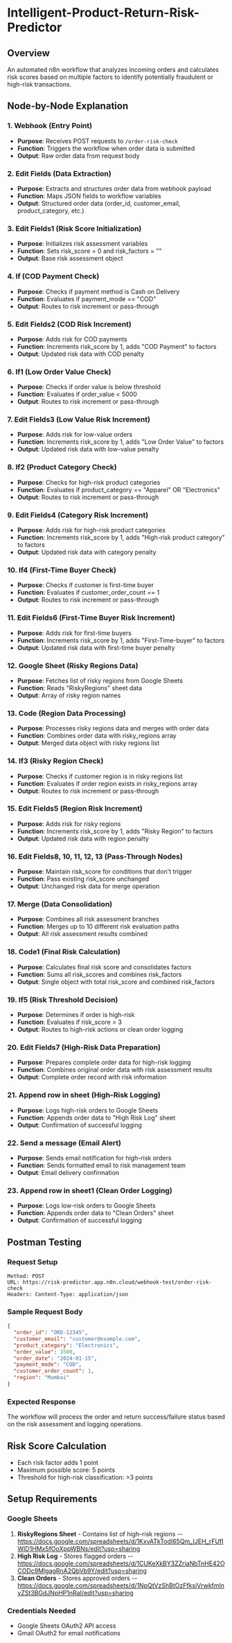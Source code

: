 # Intelligent-Product-Return-Risk-Predictor


## Overview
An automated n8n workflow that analyzes incoming orders and calculates risk scores based on multiple factors to identify potentially fraudulent or high-risk transactions.

## Node-by-Node Explanation

### 1. **Webhook** (Entry Point)
- **Purpose**: Receives POST requests to `/order-risk-check`
- **Function**: Triggers the workflow when order data is submitted
- **Output**: Raw order data from request body

### 2. **Edit Fields** (Data Extraction)
- **Purpose**: Extracts and structures order data from webhook payload
- **Function**: Maps JSON fields to workflow variables
- **Output**: Structured order data (order_id, customer_email, product_category, etc.)

### 3. **Edit Fields1** (Risk Score Initialization)
- **Purpose**: Initializes risk assessment variables
- **Function**: Sets risk_score = 0 and risk_factors = ""
- **Output**: Base risk assessment object

### 4. **If** (COD Payment Check)
- **Purpose**: Checks if payment method is Cash on Delivery
- **Function**: Evaluates if payment_mode == "COD"
- **Output**: Routes to risk increment or pass-through

### 5. **Edit Fields2** (COD Risk Increment)
- **Purpose**: Adds risk for COD payments
- **Function**: Increments risk_score by 1, adds "COD Payment" to factors
- **Output**: Updated risk data with COD penalty

### 6. **If1** (Low Order Value Check)
- **Purpose**: Checks if order value is below threshold
- **Function**: Evaluates if order_value < 5000
- **Output**: Routes to risk increment or pass-through

### 7. **Edit Fields3** (Low Value Risk Increment)
- **Purpose**: Adds risk for low-value orders
- **Function**: Increments risk_score by 1, adds "Low Order Value" to factors
- **Output**: Updated risk data with low-value penalty

### 8. **If2** (Product Category Check)
- **Purpose**: Checks for high-risk product categories
- **Function**: Evaluates if product_category == "Apparel" OR "Electronics"
- **Output**: Routes to risk increment or pass-through

### 9. **Edit Fields4** (Category Risk Increment)
- **Purpose**: Adds risk for high-risk product categories
- **Function**: Increments risk_score by 1, adds "High-risk product category" to factors
- **Output**: Updated risk data with category penalty

### 10. **If4** (First-Time Buyer Check)
- **Purpose**: Checks if customer is first-time buyer
- **Function**: Evaluates if customer_order_count == 1
- **Output**: Routes to risk increment or pass-through

### 11. **Edit Fields6** (First-Time Buyer Risk Increment)
- **Purpose**: Adds risk for first-time buyers
- **Function**: Increments risk_score by 1, adds "First-Time-buyer" to factors
- **Output**: Updated risk data with first-time buyer penalty

### 12. **Google Sheet** (Risky Regions Data)
- **Purpose**: Fetches list of risky regions from Google Sheets
- **Function**: Reads "RiskyRegions" sheet data
- **Output**: Array of risky region names

### 13. **Code** (Region Data Processing)
- **Purpose**: Processes risky regions data and merges with order data
- **Function**: Combines order data with risky_regions array
- **Output**: Merged data object with risky regions list

### 14. **If3** (Risky Region Check)
- **Purpose**: Checks if customer region is in risky regions list
- **Function**: Evaluates if order region exists in risky_regions array
- **Output**: Routes to risk increment or pass-through

### 15. **Edit Fields5** (Region Risk Increment)
- **Purpose**: Adds risk for risky regions
- **Function**: Increments risk_score by 1, adds "Risky Region" to factors
- **Output**: Updated risk data with region penalty

### 16. **Edit Fields8, 10, 11, 12, 13** (Pass-Through Nodes)
- **Purpose**: Maintain risk_score for conditions that don't trigger
- **Function**: Pass existing risk_score unchanged
- **Output**: Unchanged risk data for merge operation

### 17. **Merge** (Data Consolidation)
- **Purpose**: Combines all risk assessment branches
- **Function**: Merges up to 10 different risk evaluation paths
- **Output**: All risk assessment results combined

### 18. **Code1** (Final Risk Calculation)
- **Purpose**: Calculates final risk score and consolidates factors
- **Function**: Sums all risk_scores and combines risk_factors
- **Output**: Single object with total risk_score and combined risk_factors

### 19. **If5** (Risk Threshold Decision)
- **Purpose**: Determines if order is high-risk
- **Function**: Evaluates if risk_score > 3
- **Output**: Routes to high-risk actions or clean order logging

### 20. **Edit Fields7** (High-Risk Data Preparation)
- **Purpose**: Prepares complete order data for high-risk logging
- **Function**: Combines original order data with risk assessment results
- **Output**: Complete order record with risk information

### 21. **Append row in sheet** (High-Risk Logging)
- **Purpose**: Logs high-risk orders to Google Sheets
- **Function**: Appends order data to "High Risk Log" sheet
- **Output**: Confirmation of successful logging

### 22. **Send a message** (Email Alert)
- **Purpose**: Sends email notification for high-risk orders
- **Function**: Sends formatted email to risk management team
- **Output**: Email delivery confirmation

### 23. **Append row in sheet1** (Clean Order Logging)
- **Purpose**: Logs low-risk orders to Google Sheets
- **Function**: Appends order data to "Clean Orders" sheet
- **Output**: Confirmation of successful logging

## Postman Testing





### Request Setup
```
Method: POST
URL: https://risk-predictor.app.n8n.cloud/webhook-test/order-risk-check
Headers: Content-Type: application/json
```

### Sample Request Body
```json
{
  "order_id": "ORD-12345",
  "customer_email": "customer@example.com",
  "product_category": "Electronics",
  "order_value": 3500,
  "order_date": "2024-01-15",
  "payment_mode": "COD",
  "customer_order_count": 1,
  "region": "Mumbai"
}
```

### Expected Response
The workflow will process the order and return success/failure status based on the risk assessment and logging operations.

## Risk Score Calculation
- Each risk factor adds 1 point
- Maximum possible score: 5 points
- Threshold for high-risk classification: >3 points

## Setup Requirements

### Google Sheets
1. **RiskyRegions Sheet** - Contains list of high-risk regions -- https://docs.google.com/spreadsheets/d/1KxvATkTodI65Qm_IJEH_rFUfIWID1HMx5fOoXppWBNs/edit?usp=sharing
2. **High Risk Log** - Stores flagged orders  -- https://docs.google.com/spreadsheets/d/1CUKeXkBY3ZZriaNbTnHE42OCODc9MlgagRnA2QbVb9Y/edit?usp=sharing
3. **Clean Orders** - Stores approved orders  -- https://docs.google.com/spreadsheets/d/1NpQtVzShBtOzFfksjVrwkfmlnyZSt3BGdJNpHP1nRaI/edit?usp=sharing

### Credentials Needed
- Google Sheets OAuth2 API access
- Gmail OAuth2 for email notifications



